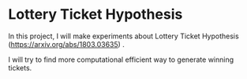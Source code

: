 # Lottery Ticket Hypothesis

In this project, I will make experiments about Lottery Ticket Hypothesis (https://arxiv.org/abs/1803.03635) .

I will try to find more computational efficient way to generate winning tickets.
